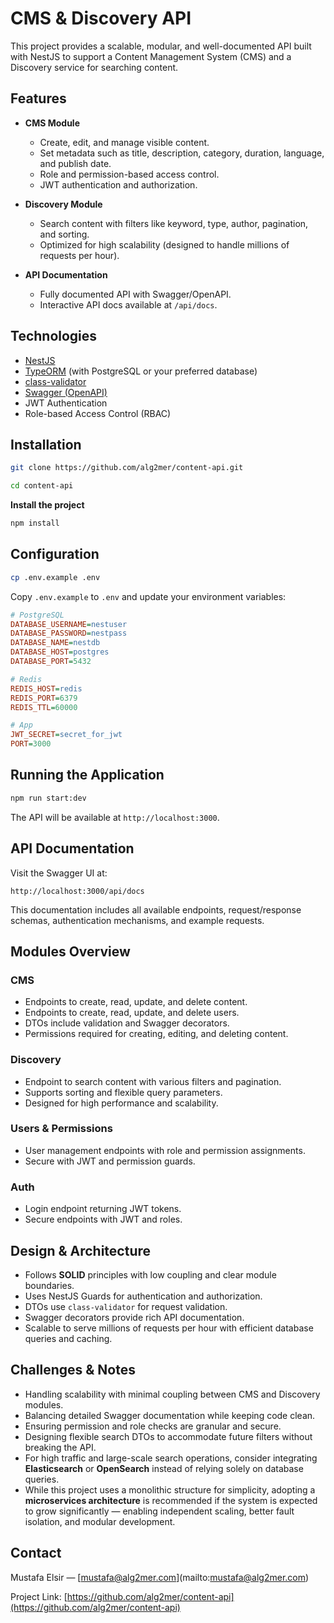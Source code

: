 # CMS & Discovery API

This project provides a scalable, modular, and well-documented API built with NestJS to support a Content Management System (CMS) and a Discovery service for searching content.


## Features

- **CMS Module**
  - Create, edit, and manage visible content.
  - Set metadata such as title, description, category, duration, language, and publish date.
  - Role and permission-based access control.
  - JWT authentication and authorization.

- **Discovery Module**
  - Search content with filters like keyword, type, author, pagination, and sorting.
  - Optimized for high scalability (designed to handle millions of requests per hour).

- **API Documentation**
  - Fully documented API with Swagger/OpenAPI.
  - Interactive API docs available at `/api/docs`.


## Technologies

- [NestJS](https://nestjs.com/)
- [TypeORM](https://typeorm.io/) (with PostgreSQL or your preferred database)
- [class-validator](https://github.com/typestack/class-validator)
- [Swagger (OpenAPI)](https://swagger.io/)
- JWT Authentication
- Role-based Access Control (RBAC)


## Installation

```bash
git clone https://github.com/alg2mer/content-api.git

cd content-api
```

**Install the project**

```bash
npm install
```

## Configuration

```bash
cp .env.example .env
```

Copy `.env.example` to `.env` and update your environment variables:

```ini
# PostgreSQL
DATABASE_USERNAME=nestuser
DATABASE_PASSWORD=nestpass
DATABASE_NAME=nestdb
DATABASE_HOST=postgres
DATABASE_PORT=5432

# Redis
REDIS_HOST=redis
REDIS_PORT=6379
REDIS_TTL=60000

# App
JWT_SECRET=secret_for_jwt
PORT=3000
```

## Running the Application

```bash
npm run start:dev
```

The API will be available at `http://localhost:3000`.


## API Documentation

Visit the Swagger UI at:

```
http://localhost:3000/api/docs
```

This documentation includes all available endpoints, request/response schemas, authentication mechanisms, and example requests.


## Modules Overview

### CMS

* Endpoints to create, read, update, and delete content.
* Endpoints to create, read, update, and delete users.
* DTOs include validation and Swagger decorators.
* Permissions required for creating, editing, and deleting content.

### Discovery

* Endpoint to search content with various filters and pagination.
* Supports sorting and flexible query parameters.
* Designed for high performance and scalability.

### Users & Permissions

* User management endpoints with role and permission assignments.
* Secure with JWT and permission guards.

### Auth

* Login endpoint returning JWT tokens.
* Secure endpoints with JWT and roles.


## Design & Architecture

* Follows **SOLID** principles with low coupling and clear module boundaries.
* Uses NestJS Guards for authentication and authorization.
* DTOs use `class-validator` for request validation.
* Swagger decorators provide rich API documentation.
* Scalable to serve millions of requests per hour with efficient database queries and caching.

## Challenges & Notes

* Handling scalability with minimal coupling between CMS and Discovery modules.
* Balancing detailed Swagger documentation while keeping code clean.
* Ensuring permission and role checks are granular and secure.
* Designing flexible search DTOs to accommodate future filters without breaking the API.
* For high traffic and large-scale search operations, consider integrating **Elasticsearch** or **OpenSearch** instead of relying solely on database queries.
* While this project uses a monolithic structure for simplicity, adopting a **microservices architecture** is recommended if the system is expected to grow significantly — enabling independent scaling, better fault isolation, and modular development.


## Contact

Mustafa Elsir — \[mustafa@alg2mer.com](mailto:mustafa@alg2mer.com)

Project Link: [https://github.com/alg2mer/content-api](https://github.com/alg2mer/content-api)
